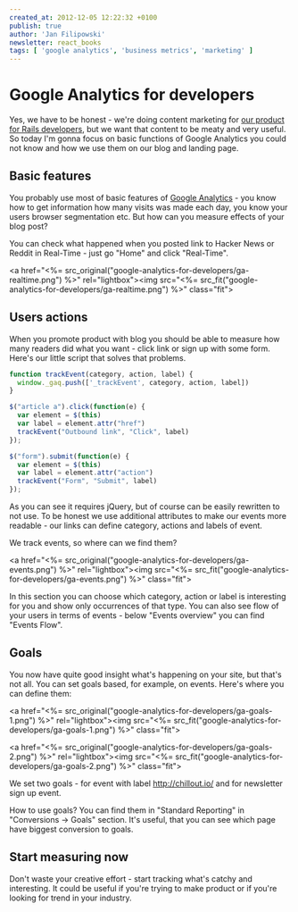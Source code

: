 ```yaml
---
created_at: 2012-12-05 12:22:32 +0100
publish: true
author: 'Jan Filipowski'
newsletter: react_books
tags: [ 'google analytics', 'business metrics', 'marketing' ]
---
```


# Google Analytics for developers

Yes, we have to be honest - we're doing content marketing for [our product for Rails developers](http://chillout.io), but we want that content to be meaty and very useful. So today I'm gonna focus on basic functions of Google Analytics you could not know and how we use them on our blog and landing page.

<!-- more -->

## Basic features

You probably use most of basic features of [Google Analytics](http://www.google.com/analytics) - you know how to get information how many visits was made each day, you know your users browser segmentation etc. But how can you measure effects of your blog post?

You can check what happened when you posted link to Hacker News or Reddit in Real-Time - just go "Home" and click "Real-Time".

<a href="<%= src_original("google-analytics-for-developers/ga-realtime.png") %>" rel="lightbox"><img src="<%= src_fit("google-analytics-for-developers/ga-realtime.png") %>" class="fit"></a>

## Users actions

When you promote product with blog you should be able to measure how many readers did what you want - click link or sign up with some form. Here's our little script that solves that problems.

```javascript
function trackEvent(category, action, label) {
  window._gaq.push(['_trackEvent', category, action, label])
}

$("article a").click(function(e) {
  var element = $(this)
  var label = element.attr("href")
  trackEvent("Outbound link", "Click", label)
});

$("form").submit(function(e) {
  var element = $(this)
  var label = element.attr("action")
  trackEvent("Form", "Submit", label)
});
```

As you can see it requires jQuery, but of course can be easily rewritten to not use. To be honest we use additional attributes to make our events more readable - our links can define category, actions and labels of event.

We track events, so where can we find them?

<a href="<%= src_original("google-analytics-for-developers/ga-events.png") %>" rel="lightbox"><img src="<%= src_fit("google-analytics-for-developers/ga-events.png") %>" class="fit"></a>

In this section you can choose which category, action or label is interesting for you and show only occurrences of that type. You can also see flow of your users in terms of events - below "Events overview" you can find "Events Flow".

## Goals

You now have quite good insight what's happening on your site, but that's not all. You can set goals based, for example, on events. Here's where you can define them:

<a href="<%= src_original("google-analytics-for-developers/ga-goals-1.png") %>" rel="lightbox"><img src="<%= src_fit("google-analytics-for-developers/ga-goals-1.png") %>" class="fit"></a>

<a href="<%= src_original("google-analytics-for-developers/ga-goals-2.png") %>" rel="lightbox"><img src="<%= src_fit("google-analytics-for-developers/ga-goals-2.png") %>" class="fit"></a>

We set two goals - for event with label http://chillout.io/ and for newsletter sign up event.

How to use goals? You can find them in "Standard Reporting" in "Conversions -> Goals" section. It's useful, that you can see which page have biggest conversion to goals.

## Start measuring now

Don't waste your creative effort - start tracking what's catchy and interesting. It could be useful if you're trying to make product or if you're looking for trend in your industry.
